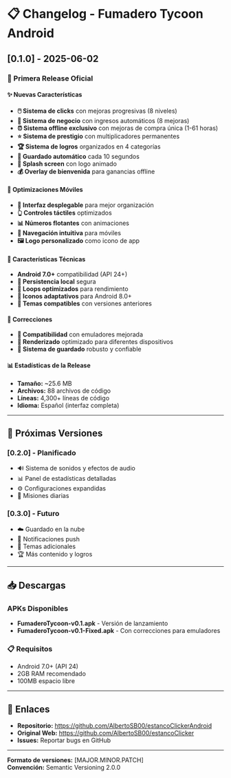 # 📋 Changelog - Fumadero Tycoon Android

## [0.1.0] - 2025-06-02

### 🎉 Primera Release Oficial

#### ✨ Nuevas Características
- **🖱️ Sistema de clicks** con mejoras progresivas (8 niveles)
- **🏢 Sistema de negocio** con ingresos automáticos (8 mejoras)
- **⏰ Sistema offline exclusivo** con mejoras de compra única (1-61 horas)
- **⭐ Sistema de prestigio** con multiplicadores permanentes
- **🏆 Sistema de logros** organizados en 4 categorías
- **💾 Guardado automático** cada 10 segundos
- **🚀 Splash screen** con logo animado
- **💰 Overlay de bienvenida** para ganancias offline

#### 📱 Optimizaciones Móviles
- **🎨 Interfaz desplegable** para mejor organización
- **👆 Controles táctiles** optimizados
- **📊 Números flotantes** con animaciones
- **🎯 Navegación intuitiva** para móviles
- **🖼️ Logo personalizado** como icono de app

#### 🔧 Características Técnicas
- **Android 7.0+** compatibilidad (API 24+)
- **💾 Persistencia local** segura
- **🔄 Loops optimizados** para rendimiento
- **📱 Iconos adaptativos** para Android 8.0+
- **🎨 Temas compatibles** con versiones anteriores

#### 🐛 Correcciones
- **🔧 Compatibilidad** con emuladores mejorada
- **📱 Renderizado** optimizado para diferentes dispositivos
- **💾 Sistema de guardado** robusto y confiable

#### 📊 Estadísticas de la Release
- **Tamaño:** ~25.6 MB
- **Archivos:** 88 archivos de código
- **Líneas:** 4,300+ líneas de código
- **Idioma:** Español (interfaz completa)

---

## 🔮 Próximas Versiones

### [0.2.0] - Planificado
- 🔊 Sistema de sonidos y efectos de audio
- 📊 Panel de estadísticas detalladas
- ⚙️ Configuraciones expandidas
- 🎯 Misiones diarias

### [0.3.0] - Futuro
- ☁️ Guardado en la nube
- 📲 Notificaciones push
- 🎨 Temas adicionales
- 🏆 Más contenido y logros

---

## 📥 Descargas

### APKs Disponibles
- **FumaderoTycoon-v0.1.apk** - Versión de lanzamiento
- **FumaderoTycoon-v0.1-Fixed.apk** - Con correcciones para emuladores

### 📋 Requisitos
- Android 7.0+ (API 24)
- 2GB RAM recomendado
- 100MB espacio libre

---

## 🔗 Enlaces

- **Repositorio:** https://github.com/AlbertoSB00/estancoClickerAndroid
- **Original Web:** https://github.com/AlbertoSB00/estancoClicker
- **Issues:** Reportar bugs en GitHub

---

**Formato de versiones:** [MAJOR.MINOR.PATCH]  
**Convención:** Semantic Versioning 2.0.0
